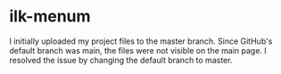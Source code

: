 # ilk-menum

I initially uploaded my project files to the master branch. Since GitHub's default branch was main, the files were not visible on the main page. I resolved the issue by changing the default branch to master.
